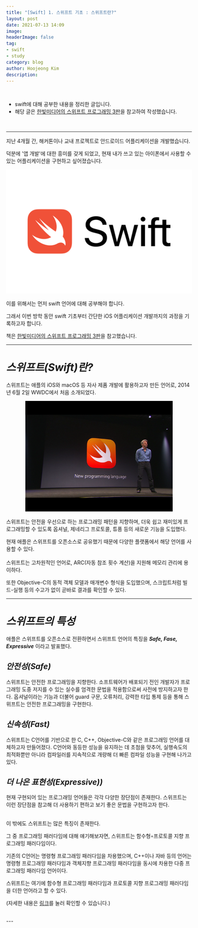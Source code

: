 ```yaml
---
title: "[Swift] 1. 스위프트 기초 : 스위프트란?"
layout: post
date: 2021-07-13 14:09
image: 
headerImage: false
tag:
- swift
- study
category: blog
author: Hoojeong Kim
description: 
---
```

<br/>

* swift에 대해 공부한 내용을 정리한 글입니다.
* 해당 글은 <a href="https://www.hanbit.co.kr/store/books/look.php?p_code=B9421379018" target="_blank">한빛미디어의 스위프트 프로그래밍 3판</a>을 참고하여 작성했습니다.
<br/>

---

지난 4개월 간, 해커톤이나 교내 프로젝트로 안드로이드 어플리케이션을 개발했습니다.

덕분에 '앱 개발'에 대한 흥미를 갖게 되었고, 현재 내가 쓰고 있는 아이폰에서 사용할 수 있는 어플리케이션을 구현하고 싶어졌습니다.

<p align="center">
  <img src="../assets/post_source/0713_swift_logo.png">
</p>

이를 위해서는 먼저 swift 언어에 대해 공부해야 합니다.

그래서 이번 방학 동안 swift 기초부터 간단한 iOS 어플리케이션 개발까지의 과정을 기록하고자 합니다.

책은 <a href="https://www.hanbit.co.kr/store/books/look.php?p_code=B9421379018" target="_blank">한빛미디어의 스위프트 프로그래밍 3판</a>을 참고했습니다.
<br/>

---

# __*스위프트(Swift)란?*__

스위프트는 애플의 iOS와 macOS 등 자사 제품 개발에 활용하고자 만든 언어로, 2014년 6월 2일 WWDC에서 처음 소개되었다.

<p align="center">
  <img src="../assets/post_source/0713_swift_wwdc.png"
  width=400>
</p>

스위프트는 안전을 우선으로 하는 프로그래밍 패턴을 지향하며, 더욱 쉽고 재미있게 프로그래밍할 수 있도록 옵셔널, 제네리그 프로토콜, 튜픙 등의 새로운 기능을 도입했다.

현재 애플은 스위프트를 오픈소스로 공유했기 때문에 다양한 플랫폼에서 해당 언어를 사용할 수 있다.
<br>
<br>
스위프트는 고차원적인 언어로, ARC(자동 참조 횟수 계산)을 지원해 메모리 관리에 용이하다.

또한 Objective-C의 동적 객체 모델과 매개변수 형식을 도입했으며, 스크립트처럼 빌드-실행 등의 수고가 없이 곧바로 결과를 확인할 수 있다.
<br>

---
# __*스위프트의 특성*__

애플은 스위프트를 오픈소스로 전환하면서 스위프트 언어의 특징을 __*Safe, Fase, Expressive*__ 이라고 발표했다.
<br>

## __*안전성(Safe)*__
스위프트는 안전한 프로그래밍을 지향한다.
소프트웨어가 배포되기 전인 개발자가 프로그래밍 도중 저지를 수 있는 실수를 엄격한 문법을 적용함으로써 사전에 방지하고자 한다.
옵셔널이라는 기능과 더불어 guard 구문, 오류처리, 강력한 타입 통제 등을 통해 스위프트는 안전한 프로그래밍을 구현한다.


## __*신속성(Fast)*__
스위프트는 C언어를 기반으로 한 C, C++, Objective-C와 같은 프로그래밍 언어를 대체하고자 만들어졌다.
C언어와 동등한 성능을 유지하는 데 초첨을 맞추어, 실행속도의 최적화뿐만 아니라 컴파일러를 지속적으로 개량해 더 빠른 컴파일 성능을 구현해 나가고 있다.


## __*더 나은 표현성(Expressive))*__
현재 구현되어 있는 프로그래밍 언어들은 각각 다양한 장단점이 존재한다.
스위프트는 이런 장단점을 참고해 더 사용하기 편하고 보기 좋은 문법을 구현하고자 한다.

<br>
이 밖에도 스위프트는 많은 특징이 존재한다.

그 중 프로그래밍 패러다임에 대해 얘기해보자면, 스위프트는 함수형◦프로토콜 지향 프로그래밍 패러다임이다.

기존의 C언어는 명령형 프로그래밍 패러다임을 차용했으며, C++이나 자바 등의 언어는 명령형 프로그래밍 패러다임과 객체지향 프로그래밍 패러다임을 동시에 차용한 다중 프로그래밍 패러다임 언어이다.

스위프트는 여기에 함수형 프로그래밍 패러다임과 프로토콜 지향 프로그래밍 패러다임을 더한 언어라고 할 수 있다.

(자세한 내용은 <a href="https://hoojeong.dev/swift-0/" target="_blank">링크</a>를 눌러 확인할 수 있습니다.)
 
<br>
---
<br>

